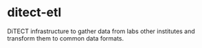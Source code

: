 # ditect-etl
DiTECT infrastructure to gather data from labs other institutes and transform them to common data formats.
